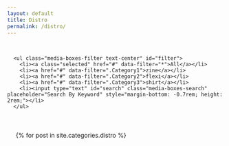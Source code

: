 ```yaml
---
layout: default
title: Distro
permalink: /distro/
---
```


<br>

<div class="grid-section">

   <div class="content grid-container">
  
   <div class="filters-container contain-to-grid sticky">

      <ul class="media-boxes-filter text-center" id="filter">
        <li><a class="selected" href="#" data-filter="*">All</a></li>
        <li><a href="#" data-filter=".Category1">zine</a></li>
        <li><a href="#" data-filter=".Category2">flexi</a></li>
        <li><a href="#" data-filter=".Category3">shirt</a></li>
        <li><input type="text" id="search" class="media-boxes-search" placeholder="Search By Keyword" style="margin-bottom: -0.7rem; height: 2rem;"></li>  
      </ul>

   </div>      

   <br>

  <div id="grid" style="padding: 20px">
  {% for post in site.categories.distro %}      
    <div class="media-box 
     {% if post.categories contains 'zine' %} 
       Category1
     {% else %}
     {% endif %}
     {% if post.categories contains 'flexi' %} 
       Category2
     {% else %}
     {% endif %}
     {% if post.categories contains 'shirt' %} 
       Category3
     {% else %}
     
     {% endif %}">
        
      <a href="{{ post.url | prepend: site.baseurl }}">
      <hr>
      	<div class="maintitle">
	        <h6>{{ post.title }}</h6>
	        <p>{{ post.artist }}</p>
        </div>
      </a>

      <a href="{{ post.url | prepend: site.baseurl }}">
        <div class="imageblockDistro">
        {% if post.image contains 'http' %}
            <img src="{{ post.image }}" alt="{{ post.name }}"/>
          {% else %}
            <img src="/img/{{ post.image }}" alt="{{ post.name }}"/>
        {% endif %}
        </div>
       {% if post.soldout == true %}
        <p class="text-center soldout">sold out</p>
        {% else %}
        <p class="text-center">{{ post.price }} EU</p>   
       {% endif %}
      </a>

    </div>  
  {% endfor %}
  </div>

  </div>
</div>
